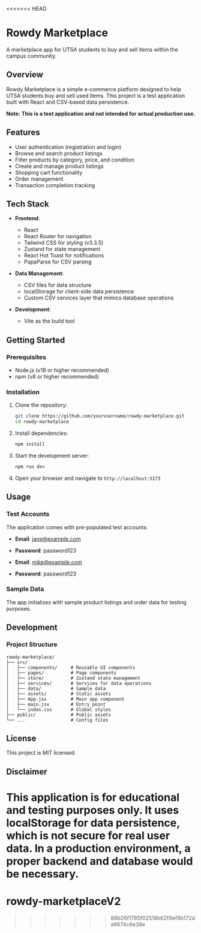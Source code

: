 <<<<<<< HEAD
# Rowdy Marketplace

A marketplace app for UTSA students to buy and sell items within the campus community.

## Overview

Rowdy Marketplace is a simple e-commerce platform designed to help UTSA students buy and sell used items. This project is a test application built with React and CSV-based data persistence.

**Note: This is a test application and not intended for actual production use.**

## Features

- User authentication (registration and login)
- Browse and search product listings
- Filter products by category, price, and condition
- Create and manage product listings
- Shopping cart functionality
- Order management
- Transaction completion tracking

## Tech Stack

- **Frontend**: 
  - React 
  - React Router for navigation
  - Tailwind CSS for styling (v3.3.5)
  - Zustand for state management
  - React Hot Toast for notifications
  - PapaParse for CSV parsing

- **Data Management**:
  - CSV files for data structure
  - localStorage for client-side data persistence
  - Custom CSV services layer that mimics database operations

- **Development**:
  - Vite as the build tool

## Getting Started

### Prerequisites

- Node.js (v18 or higher recommended)
- npm (v8 or higher recommended)

### Installation

1. Clone the repository:
   ```bash
   git clone https://github.com/yourusername/rowdy-marketplace.git
   cd rowdy-marketplace
   ```

2. Install dependencies:
   ```bash
   npm install
   ```

3. Start the development server:
   ```bash
   npm run dev
   ```

4. Open your browser and navigate to `http://localhost:5173`

## Usage

### Test Accounts

The application comes with pre-populated test accounts:

- **Email**: jane@example.com
- **Password**: password123

- **Email**: mike@example.com
- **Password**: password123

### Sample Data

The app initializes with sample product listings and order data for testing purposes.

## Development

### Project Structure

```
rowdy-marketplace/
├── src/
│   ├── components/     # Reusable UI components
│   ├── pages/          # Page components
│   ├── store/          # Zustand state management
│   ├── services/       # Services for data operations
│   ├── data/           # Sample data
│   ├── assets/         # Static assets
│   ├── App.jsx         # Main app component
│   ├── main.jsx        # Entry point
│   └── index.css       # Global styles
├── public/             # Public assets
└── ...                 # Config files
```

## License

This project is MIT licensed.

## Disclaimer

This application is for educational and testing purposes only. It uses localStorage for data persistence, which is not secure for real user data. In a production environment, a proper backend and database would be necessary. 
=======
# rowdy-marketplaceV2
>>>>>>> 88b26f1785f02518b62f9ef9b172da6674c6e38e
